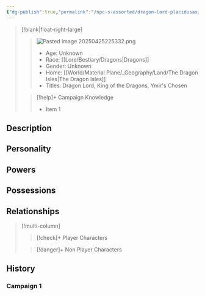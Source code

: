 ```yaml
---
{"dg-publish":true,"permalink":"/npc-s-assorted/dragon-lord-placidusax/","tags":["npc"]}
---
```



>[!blank|float-right-large]
>>![Pasted image 20250425225332.png](/img/user/z_Assets/Pasted%20image%2020250425225332.png)
>>- Age: Unknown
>>- Race: [[Lore/Bestiary/Dragons\|Dragons]]
>>- Gender: Unknown
>>- Home: [[World/Material Plane/_Geography/Land/The Dragon Isles\|The Dragon Isles]]
>>- Titles: Dragon Lord, King of the Dragons, Ymir's Chosen
>
>>[!help]+ Campaign Knowledge
>>- Item 1


## Description

## Personality

## Powers

## Possessions

## Relationships
>[!multi-column]
>
>>[!check]+ Player Characters
>>
>
>>[!danger]+ Non Player Characters

## History
### Campaign 1
